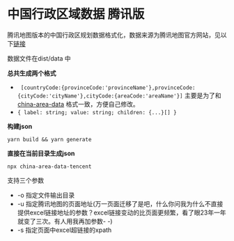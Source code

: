 # 中国行政区域数据 腾讯版

腾讯地图版本的中国行政区规划数据格式化，数据来源为腾讯地图官方网站，见以下[链接](https://lbs.qq.com/service/webService/webServiceGuide/webServiceDistrict)  

数据文件在dist/data 中

**总共生成两个格式**  


- ` [countryCode:{provinceCode:'provinceName'},provinceCode:{cityCode:'cityName'},cityCode:{areaCode:'areaName'}]`  主要是为了和[china-area-data](https://github.com/airyland/china-area-data) 格式一致，方便自己修改。
- `{ label: string; value: string; children: {...}[] }` 


**构建json**

`yarn build && yarn generate`

**直接在当前目录生成json**

`npx china-area-data-tencent`  

支持三个参数  

- -o 指定文件输出目录
- -u 指定腾讯地图的页面地址(万一页面迁移了是吧，什么你问我为什么不直接提供excel链接地址的参数？excel链接变动的比页面更频繁，看了眼23年一年就变了三次。有人用我再加参数- -)
- -s 指定页面中excel超链接的xpath
